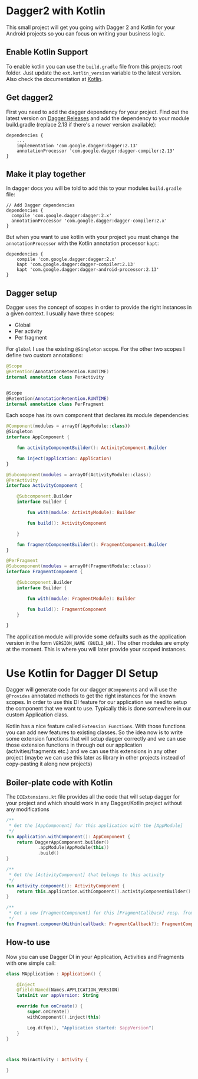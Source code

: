 # Dagger2 with Kotlin

This small project will get you going with Dagger 2 and Kotlin for your Android projects so 
you can focus on writing your business logic.

## Enable Kotlin Support
To enable kotlin you can use the `build.gradle` file from this projects root folder. Just 
update the `ext.kotlin_version` variable to the latest version. Also check the documentation 
at [Kotlin](https://kotlinlang.org/docs/reference/using-gradle.html).

## Get dagger2
First you need to add the dagger dependency for your project. Find out the latest version on 
[Dagger Releases](https://github.com/google/dagger/releases) and add the dependency to your module
build.gradle (replace 2.13 if there's a newer version available):

```
dependencies {
    ...
    implementation 'com.google.dagger:dagger:2.13'
    annotationProcessor 'com.google.dagger:dagger-compiler:2.13'
}
```

## Make it play together
In dagger docs you will be told to add this to your modules `build.gradle` file:

```
// Add Dagger dependencies
dependencies {
  compile 'com.google.dagger:dagger:2.x'
  annotationProcessor 'com.google.dagger:dagger-compiler:2.x'
}
```

But when you want to use kotlin with your project you must change the `annotationProcessor`
with the Kotlin annotation processor `kapt`:

```
dependencies {
    compile 'com.google.dagger:dagger:2.x'
    kapt 'com.google.dagger:dagger-compiler:2.13'
    kapt 'com.google.dagger:dagger-android-processor:2.13'
}

```

## Dagger setup
Dagger uses the concept of scopes in order to provide the right instances in a given 
context. I usually have three scopes:
* Global
* Per activity
* Per fragment

For `global` I use the existing `@Singleton` scope. For the other two scopes I define two
custom annotations:

```kotlin
@Scope
@Retention(AnnotationRetention.RUNTIME)
internal annotation class PerActivity


@Scope
@Retention(AnnotationRetention.RUNTIME)
internal annotation class PerFragment

```

Each scope has its own component that declares its module dependencies:

```kotlin
@Component(modules = arrayOf(AppModule::class))
@Singleton
interface AppComponent {

    fun activityComponentBuilder(): ActivityComponent.Builder

    fun inject(application: Application)
}

@Subcomponent(modules = arrayOf(ActivityModule::class))
@PerActivity
interface ActivityComponent {

    @Subcomponent.Builder
    interface Builder {

        fun with(module: ActivityModule): Builder

        fun build(): ActivityComponent

    }

    fun fragmentComponentBuilder(): FragmentComponent.Builder
}

@PerFragment
@Subcomponent(modules = arrayOf(FragmentModule::class))
interface FragmentComponent {

    @Subcomponent.Builder
    interface Builder {

        fun with(module: FragmentModule): Builder

        fun build(): FragmentComponent
    }

}

```

The application module will provide some defaults such as the application version 
in the form `VERSION_NAME (BUILD_NR)`. The other modules are empty at the moment. This
is where you will later provide your scoped instances.

# Use Kotlin for Dagger DI Setup
Dagger will generate code for our dagger `@Component`s and will use the `@Provides` 
annotated methods to get the right instances for the known scopes. In order to use this DI
feature for our application we need to setup the component that we want to use. Typically this
is done somewhere in our custom Application class.

Kotlin has a nice feature called `Extension Functions`. With those functions you
can add new features to existing classes. So the idea now is to write some extension
functions that will setup dagger correctly and we can use those extension functions in
through out our application (activities/fragments etc.) and we can use this extensions
in any other project (maybe we can use this later as library in other projects instead
of copy-pasting it along new projects)

## Boiler-plate code with Kotlin
The `DIExtensions.kt` file provides all the code that will setup dagger for your 
project and which should work in any Dagger/Kotlin project without any modifications

```kotlin
/**
 * Get the [AppComponent] for this application with the [AppModule]
 */
fun Application.withComponent(): AppComponent {
    return DaggerAppComponent.builder()
            .appModule(AppModule(this))
            .build()
}

/**
 * Get the [ActivityComponent] that belongs to this activity
 */
fun Activity.component(): ActivityComponent {
    return this.application.withComponent().activityComponentBuilder().with(ActivityModule(this)).build()
}

/**
 * Get a new [FragmentComponent] for this [FragmentCallback] resp. from its host activity
 */
fun Fragment.componentWithin(callback: FragmentCallback?): FragmentComponent? = callback?.hostActivity?.component()?.fragmentComponentBuilder()?.with(FragmentModule(this))?.build()
```

## How-to use
Now you can use Dagger DI in your Application, Activities and Fragments with one simple call:

```kotlin
class MApplication : Application() {

    @Inject
    @field:Named(Names.APPLICATION_VERSION)
    lateinit var appVersion: String

    override fun onCreate() {
        super.onCreate()
        withComponent().inject(this)

        Log.d(fqn(), "Application started: $appVersion")
    }
}



class MainActivity : Activity {

}

```